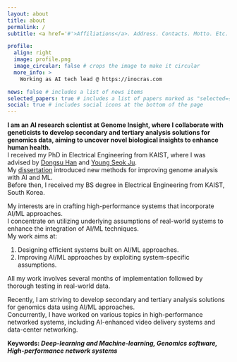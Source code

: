 ```yaml
---
layout: about
title: about
permalink: /
subtitle: <a href='#'>Affiliations</a>. Address. Contacts. Motto. Etc.

profile:
  align: right
  image: profile.png
  image_circular: false # crops the image to make it circular
  more_info: >
    Working as AI tech lead @ https://inocras.com

news: false # includes a list of news items
selected_papers: true # includes a list of papers marked as "selected={true}"
social: true # includes social icons at the bottom of the page
---
```

**I am an AI research scientist at Genome Insight, where I collaborate with geneticists to develop secondary and tertiary analysis solutions for genomics data, aiming to uncover novel biological insights to enhance human health.**  
I received my PhD in Electrical Engineering from KAIST, where I was advised by [Dongsu Han](http://ina.kaist.ac.kr/~dongsuh/) and [Young Seok Ju](https://www.julab.kaist.ac.kr/members).  
My [dissertation](https://quito418.github.io/quito418/youngmok_dissertation.pdf) introduced new methods for improving genome analysis with AI and ML.  
Before then, I received my BS degree in Electrical Engineering from KAIST, South Korea.

My interests are in crafting high-performance systems that incorporate AI/ML approaches.  
I concentrate on utilizing underlying assumptions of real-world systems to enhance the integration of AI/ML techniques.  
My work aims at:
1. Designing efficient systems built on AI/ML approaches.
2. Improving AI/ML approaches by exploiting system-specific assumptions.

All my work involves several months of implementation followed by thorough testing in real-world data.

Recently, I am striving to develop secondary and tertiary analysis solutions for genomics data using AI/ML approaches.  
Concurrently, I have worked on various topics in high-performance networked systems, including AI-enhanced video delivery systems and data-center networking.

**Keywords: _Deep-learning and Machine-learning, Genomics software, High-performance network systems_**